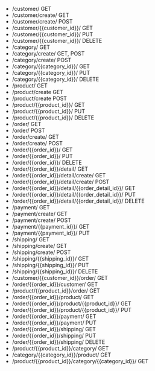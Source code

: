 - /customer/ GET
- /customer/create/ GET
- /customer/create/ POST
- /customer/{{customer_id}}/ GET
- /customer/{{customer_id}}/ PUT
- /customer/{{customer_id}}/ DELETE
- /category/ GET
- /category/create/ GET, POST
- /category/create/ POST
- /category/{{category_id}}/ GET
- /category/{{category_id}}/ PUT
- /category/{{category_id}}/ DELETE
- /product/ GET
- /product/create GET
- /product/create POST
- /product/{{product_id}}/ GET
- /product/{{product_id}}/ PUT
- /product/{{product_id}}/ DELETE
- /order/ GET
- /order/ POST
- /order/create/ GET
- /order/create/ POST
- /order/{{order_id}}/ GET
- /order/{{order_id}}/ PUT
- /order/{{order_id}}/ DELETE
- /order/{{order_id}}/detail/ GET
- /order/{{order_id}}/detail/create/ GET
- /order/{{order_id}}/detail/create/ POST
- /order/{{order_id}}/detail/{{order_detail_id}}/ GET
- /order/{{order_id}}/detail/{{order_detail_id}}/ PUT
- /order/{{order_id}}/detail/{{order_detail_id}}/ DELETE
- /payment/ GET
- /payment/create/ GET
- /payment/create/ POST
- /payment/{{payment_id}}/ GET
- /payment/{{payment_id}}/ PUT
- /shipping/ GET
- /shipping/create/ GET
- /shipping/create/ POST
- /shipping/{{shipping_id}}/ GET
- /shipping/{{shipping_id}}/ PUT
- /shipping/{{shipping_id}}/ DELETE
- /customer/{{customer_id}}/order/ GET
- /order/{{order_id}}/customer/ GET
- /product/{{product_id}}/order/ GET
- /order/{{order_id}}/product/ GET
- /order/{{order_id}}/product/{{product_id}}/ GET
- /order/{{order_id}}/product/{{product_id}}/ PUT
- /order/{{order_id}}/payment/ GET
- /order/{{order_id}}/payment/ PUT
- /order/{{order_id}}/shipping/ GET
- /order/{{order_id}}/shipping/ PUT
- /order/{{order_id}}/shipping/ DELETE
- /product/{{product_id}}/category/ GET
- /category/{{category_id}}/product/ GET
- /product/{{product_id}}/category/{{category_id}}/ GET